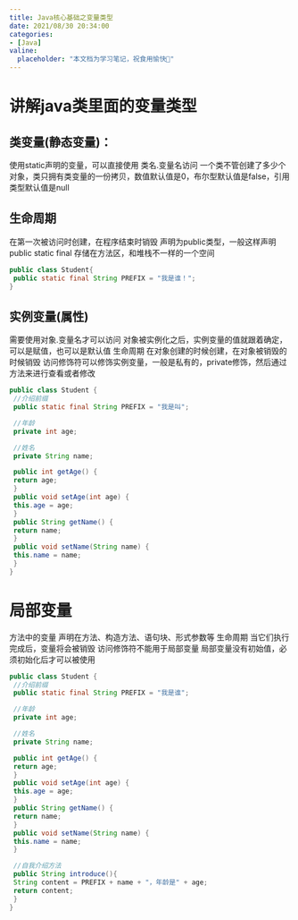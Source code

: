 ```yaml
---
title: Java核⼼基础之变量类型
date: 2021/08/30 20:34:00
categories:
- [Java]
valine:
  placeholder: "本文档为学习笔记，祝食用愉快💪"
---
```


# 讲解java类⾥⾯的变量类型
## 类变量(静态变量)：
使⽤static声明的变量，可以直接使⽤ 类名.变量名访问
⼀个类不管创建了多少个对象，类只拥有类变量的⼀份拷⻉，数值默认值是0，布尔型默认值是false，引⽤类型默认值是null
## ⽣命周期
在第⼀次被访问时创建，在程序结束时销毁
声明为public类型，⼀般这样声明 public static final
存储在⽅法区，和堆栈不⼀样的⼀个空间
```java
public class Student{
 public static final String PREFIX = "我是谁！";
}
```
## 实例变量(属性)
需要使⽤对象.变量名才可以访问
对象被实例化之后，实例变量的值就跟着确定，可以是赋值，也可以是默认值
⽣命周期
在对象创建的时候创建，在对象被销毁的时候销毁
访问修饰符可以修饰实例变量，⼀般是私有的，private修饰，然后通过⽅法来进⾏查看或者修改
```java
public class Student {
 //介绍前缀
 public static final String PREFIX = "我是叫";

 //年龄
 private int age;

 //姓名
 private String name;

 public int getAge() {
 return age;
 }
 public void setAge(int age) {
 this.age = age;
 }
 public String getName() {
 return name;
 }
 public void setName(String name) {
 this.name = name;
 }
}
```
# 局部变量
⽅法中的变量
声明在⽅法、构造⽅法、语句块、形式参数等
⽣命周期
当它们执⾏完成后，变量将会被销毁
访问修饰符不能⽤于局部变量
局部变量没有初始值，必须初始化后才可以被使⽤
```java
public class Student {
 //介绍前缀
 public static final String PREFIX = "我是谁";

 //年龄
 private int age;

 //姓名
 private String name;

 public int getAge() {
 return age;
 }
 public void setAge(int age) {
 this.age = age;
 }
 public String getName() {
 return name;
 }
 public void setName(String name) {
 this.name = name;
 }

 //⾃我介绍⽅法
 public String introduce(){
 String content = PREFIX + name + "，年龄是" + age;
 return content;
 }
}
```